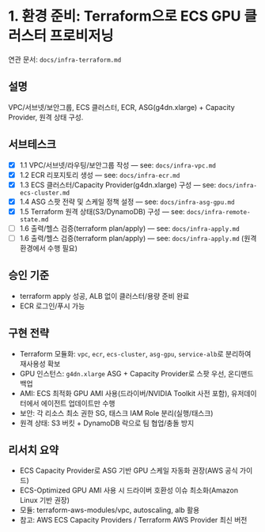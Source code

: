 # 1. 환경 준비: Terraform으로 ECS GPU 클러스터 프로비저닝

연관 문서: `docs/infra-terraform.md`

## 설명

VPC/서브넷/보안그룹, ECS 클러스터, ECR, ASG(g4dn.xlarge) + Capacity Provider, 원격 상태 구성.

## 서브테스크

- [x] 1.1 VPC/서브넷/라우팅/보안그룹 작성 — see: `docs/infra-vpc.md`
- [x] 1.2 ECR 리포지토리 생성 — see: `docs/infra-ecr.md`
- [x] 1.3 ECS 클러스터/Capacity Provider(g4dn.xlarge) 구성 — see: `docs/infra-ecs-cluster.md`
- [x] 1.4 ASG 스팟 전략 및 스케일 정책 설정 — see: `docs/infra-asg-gpu.md`
- [x] 1.5 Terraform 원격 상태(S3/DynamoDB) 구성 — see: `docs/infra-remote-state.md`
- [ ] 1.6 출력/헬스 검증(terraform plan/apply) — see: `docs/infra-apply.md`
- [ ] 1.6 출력/헬스 검증(terraform plan/apply) — see: `docs/infra-apply.md` (원격 환경에서 수행 필요)

## 승인 기준

- terraform apply 성공, ALB 없이 클러스터/용량 준비 완료
- ECR 로그인/푸시 가능

## 구현 전략

- Terraform 모듈화: `vpc`, `ecr`, `ecs-cluster`, `asg-gpu`, `service-alb`로 분리하여 재사용성 확보
- GPU 인스턴스: `g4dn.xlarge` ASG + Capacity Provider로 스팟 우선, 온디맨드 백업
- AMI: ECS 최적화 GPU AMI 사용(드라이버/NVIDIA Toolkit 사전 포함), 유저데이터에서 에이전트 업데이트만 수행
- 보안: 각 리소스 최소 권한 SG, 태스크 IAM Role 분리(실행/태스크)
- 원격 상태: S3 버킷 + DynamoDB 락으로 팀 협업/충돌 방지

## 리서치 요약

- ECS Capacity Provider로 ASG 기반 GPU 스케일 자동화 권장(AWS 공식 가이드)
- ECS-Optimized GPU AMI 사용 시 드라이버 호환성 이슈 최소화(Amazon Linux 기반 권장)
- 모듈: terraform-aws-modules/vpc, autoscaling, alb 활용
- 참고: AWS ECS Capacity Providers / Terraform AWS Provider 최신 버전
